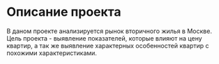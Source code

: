# Описание проекта
В даном проекте анализируется рынок вторичного жилья в Москве. Цель проекта - выявление показателей, которые влияют на цену квартир, а так же выявление характерных особенностей квартир с похожими характеристиками. 
